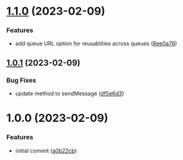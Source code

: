 # [1.1.0](https://github.com/uzenith360/aws-sqs-send-message/compare/v1.0.1...v1.1.0) (2023-02-09)


### Features

* add queue URL option for reusablities across queues ([8ee0a76](https://github.com/uzenith360/aws-sqs-send-message/commit/8ee0a76cbe9545be395b1ab4c6cb52d6a393ea2f))

## [1.0.1](https://github.com/uzenith360/aws-sqs-send-message/compare/v1.0.0...v1.0.1) (2023-02-09)


### Bug Fixes

* update method to sendMessage ([df5e6d3](https://github.com/uzenith360/aws-sqs-send-message/commit/df5e6d396ff059f290b76e49e7a942434eeba2fb))

# 1.0.0 (2023-02-09)


### Features

* initial commit ([a0b22cb](https://github.com/uzenith360/aws-sqs-send-message/commit/a0b22cbd1299daefaad6da511effea301681982b))
